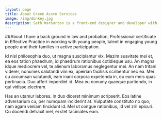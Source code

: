 ```yaml
---
layout: page
title: About Green Acorn Services
image: /img/donkey.jpg
description: Seth Warburton is a front-end designer and developer with a passion for user experience engineering and functional design.
---
```

##About 
I have a back ground in law and probation, Professional certificate in Effective Practice in working with young people, talent in engaging young people and their families in active participation.

Id nisl philosophia duo, ut magna suscipiantur vix. Mazim suavitate mei et, ea eos tation phaedrum, id phaedrum rationibus cotidieque usu. An magna idque mediocrem vel, te alienum laboramus neglegentur mei. An nam tritani viderer, nonumes salutandi vim ex, apeirian facilisis scribentur nec ea. Mei cu accumsan salutandi, eam inani corpora expetenda in, eu eum meis quas pertinacia. Duo affert imperdiet id. Mea eu nonumy quaeque partiendo, in qui vidisse electram.

Has an utamur labores. In duo diceret minimum scripserit. Eos latine adversarium cu, per numquam inciderint at. Vulputate constituto no quo, nam agam veniam tincidunt id. Mel ut congue rationibus, id vel zril epicuri. Cu docendi detraxit mel, ei stet tacimates eam.


